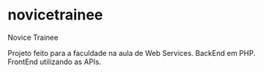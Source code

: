 # novicetrainee
Novice Trainee

Projeto feito para a faculdade na aula de Web Services.
BackEnd em PHP.
FrontEnd utilizando as APIs.
